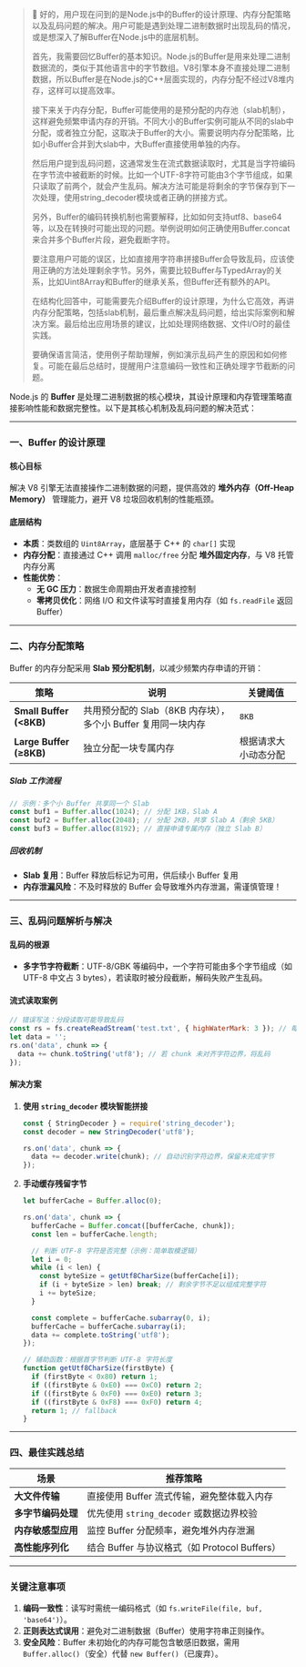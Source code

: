 > 💭 好的，用户现在问到的是Node.js中的Buffer的设计原理、内存分配策略以及乱码问题的解决。用户可能是遇到处理二进制数据时出现乱码的情况，或是想深入了解Buffer在Node.js中的底层机制。
>
> 首先，我需要回忆Buffer的基本知识。Node.js的Buffer是用来处理二进制数据流的，类似于其他语言中的字节数组。V8引擎本身不直接处理二进制数据，所以Buffer是在Node.js的C++层面实现的，内存分配不经过V8堆内存，这样可以提高效率。
>
> 接下来关于内存分配，Buffer可能使用的是预分配的内存池（slab机制），这样避免频繁申请内存的开销。不同大小的Buffer实例可能从不同的slab中分配，或者独立分配，这取决于Buffer的大小。需要说明内存分配策略，比如小Buffer合并到大slab中，大Buffer直接使用单独的内存。
>
> 然后用户提到乱码问题，这通常发生在流式数据读取时，尤其是当字符编码在字节流中被截断的时候。比如一个UTF-8字符可能由3个字节组成，如果只读取了前两个，就会产生乱码。解决方法可能是将剩余的字节保存到下一次处理，使用string_decoder模块或者正确的拼接方式。
>
> 另外，Buffer的编码转换机制也需要解释，比如如何支持utf8、base64等，以及在转换时可能出现的问题。举例说明如何正确使用Buffer.concat来合并多个Buffer片段，避免截断字符。
>
> 要注意用户可能的误区，比如直接用字符串拼接Buffer会导致乱码，应该使用正确的方法处理剩余字节。另外，需要比较Buffer与TypedArray的关系，比如Uint8Array和Buffer的继承关系，但Buffer还有额外的API。
>
> 在结构化回答中，可能需要先介绍Buffer的设计原理，为什么它高效，再讲内存分配策略，包括slab机制，最后重点解决乱码问题，给出实际案例和解决方案。最后给出应用场景的建议，比如处理网络数据、文件I/O时的最佳实践。
>
> 要确保语言简洁，使用例子帮助理解，例如演示乱码产生的原因和如何修复。可能在最后总结时，提醒用户注意编码一致性和正确处理字节截断的问题。
>
> 



Node.js 的 **Buffer** 是处理二进制数据的核心模块，其设计原理和内存管理策略直接影响性能和数据完整性。以下是其核心机制及乱码问题的解决范式：

---

### **一、Buffer 的设计原理**
#### **核心目标**  
解决 V8 引擎无法直接操作二进制数据的问题，提供高效的 **堆外内存（Off-Heap Memory）** 管理能力，避开 V8 垃圾回收机制的性能瓶颈。

#### **底层结构**
- **本质**：类数组的 `Uint8Array`，底层基于 C++ 的 `char[]` 实现
- **内存分配**：直接通过 C++ 调用 `malloc/free` 分配 **堆外固定内存**，与 V8 托管内存分离
- **性能优势**：  
  - **无 GC 压力**：数据生命周期由开发者直接控制
  - **零拷贝优化**：网络 I/O 和文件读写时直接复用内存（如 `fs.readFile` 返回 Buffer）

---

### **二、内存分配策略**
Buffer 的内存分配采用 **Slab 预分配机制**，以减少频繁内存申请的开销：

| **策略**              | **说明**                                                            | **关键阈值**       |
|-----------------------|---------------------------------------------------------------------|--------------------|
| **Small Buffer (<8KB)** | 共用预分配的 Slab（8KB 内存块），多个小 Buffer 复用同一块内存          | `8KB`              |
| **Large Buffer (≥8KB)** | 独立分配一块专属内存                                                | 根据请求大小动态分配 |

##### **Slab 工作流程**
```javascript
// 示例：多个小 Buffer 共享同一个 Slab
const buf1 = Buffer.alloc(1024); // 分配 1KB，Slab A
const buf2 = Buffer.alloc(2048); // 分配 2KB，共享 Slab A（剩余 5KB）
const buf3 = Buffer.alloc(8192); // 直接申请专属内存（独立 Slab B）
```

##### **回收机制**
- **Slab 复用**：Buffer 释放后标记为可用，供后续小 Buffer 复用
- **内存泄漏风险**：不及时释放的 Buffer 会导致堆外内存泄漏，需谨慎管理！

---

### **三、乱码问题解析与解决**
#### **乱码的根源**
- **多字节字符截断**：UTF-8/GBK 等编码中，一个字符可能由多个字节组成（如 UTF-8 中文占 3 bytes），若读取时被分段截断，解码失败产生乱码。
  
#### **流式读取案例**
```javascript
// 错误写法：分段读取可能导致乱码
const rs = fs.createReadStream('test.txt', { highWaterMark: 3 }); // 每次读 3 字节
let data = '';
rs.on('data', chunk => {
  data += chunk.toString('utf8'); // 若 chunk 未对齐字符边界，将乱码
});
```

#### **解决方案**
1. **使用 `string_decoder` 模块智能拼接**  
   ```javascript
   const { StringDecoder } = require('string_decoder');
   const decoder = new StringDecoder('utf8');

   rs.on('data', chunk => {
     data += decoder.write(chunk); // 自动识别字符边界，保留未完成字节
   });
   ```

2. **手动缓存残留字节**  
   ```javascript
   let bufferCache = Buffer.alloc(0);

   rs.on('data', chunk => {
     bufferCache = Buffer.concat([bufferCache, chunk]);
     const len = bufferCache.length;

     // 判断 UTF-8 字符是否完整（示例：简单取模逻辑）
     let i = 0;
     while (i < len) {
       const byteSize = getUtf8CharSize(bufferCache[i]);
       if (i + byteSize > len) break; // 剩余字节不足以组成完整字符
       i += byteSize;
     }

     const complete = bufferCache.subarray(0, i);
     bufferCache = bufferCache.subarray(i);
     data += complete.toString('utf8');
   });

   // 辅助函数：根据首字节判断 UTF-8 字符长度
   function getUtf8CharSize(firstByte) {
     if (firstByte < 0x80) return 1;
     if ((firstByte & 0xE0) === 0xC0) return 2;
     if ((firstByte & 0xF0) === 0xE0) return 3;
     if ((firstByte & 0xF8) === 0xF0) return 4;
     return 1; // fallback
   }
   ```

---

### **四、最佳实践总结**
| **场景**              | **推荐策略**                                  |
|-----------------------|---------------------------------------------|
| **大文件传输**        | 直接使用 Buffer 流式传输，避免整体载入内存     |
| **多字节编码处理**    | 优先使用 `string_decoder` 或数据边界校验      |
| **内存敏感型应用**    | 监控 Buffer 分配频率，避免堆外内存泄漏        |
| **高性能序列化**      | 结合 Buffer 与协议格式（如 Protocol Buffers） |

---

### **关键注意事项**
1. **编码一致性**：读写时需统一编码格式（如 `fs.writeFile(file, buf, 'base64')`）。
2. **正则表达式误用**：避免对二进制数据（Buffer）使用字符串正则操作。
3. **安全风险**：Buffer 未初始化的内存可能包含敏感旧数据，需用 `Buffer.alloc()`（安全）代替 `new Buffer()`（已废弃）。
